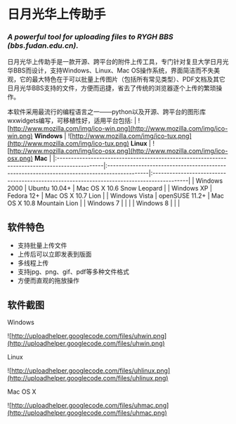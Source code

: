 # 日月光华上传助手 #
### _A powerful tool for uploading files to RYGH BBS (bbs.fudan.edu.cn)._ ###
日月光华上传助手是一款开源、跨平台的附件上传工具，专门针对复旦大学日月光华BBS而设计，支持Windows、Linux、Mac OS操作系统，界面简洁而不失美观，它的最大特色在于可以批量上传图片（包括所有常见类型）、PDF文档及其它日月光华BBS支持的文件，方便而迅捷，省去了传统的浏览器逐个上传的繁琐操作。

本软件采用最流行的编程语言之一——python以及开源、跨平台的图形库wxwidgets编写，可移植性好，适用平台包括:
| ![http://www.mozilla.com/img/ico-win.png](http://www.mozilla.com/img/ico-win.png) **Windows** | ![http://www.mozilla.com/img/ico-tux.png](http://www.mozilla.com/img/ico-tux.png) **Linux** | ![http://www.mozilla.com/img/ico-osx.png](http://www.mozilla.com/img/ico-osx.png) **Mac** |
|:----------------------------------------------------------------------------------------------|:--------------------------------------------------------------------------------------------|:------------------------------------------------------------------------------------------|
| Windows 2000 | Ubuntu 10.04+ | Mac OS X 10.6 Snow Leopard |
| Windows XP | Fedora 12+ | Mac OS X 10.7 Lion |
| Windows Vista | openSUSE 11.2+ | Mac OS X 10.8 Mountain Lion |
| Windows 7 |  |  |
| Windows 8 |  |  |

## 软件特色 ##

  * 支持批量上传文件
  * 上传后可以立即发表到版面
  * 多线程上传
  * 支持jpg、png、gif、pdf等多种文件格式
  * 方便而直观的拖放操作

## 软件截图 ##

Windows

![http://uploadhelper.googlecode.com/files/uhwin.png](http://uploadhelper.googlecode.com/files/uhwin.png)

Linux

![http://uploadhelper.googlecode.com/files/uhlinux.png](http://uploadhelper.googlecode.com/files/uhlinux.png)

Mac OS X

![http://uploadhelper.googlecode.com/files/uhmac.png](http://uploadhelper.googlecode.com/files/uhmac.png)